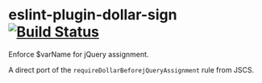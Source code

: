 # eslint-plugin-dollar-sign [![Build Status](https://travis-ci.org/erikdesjardins/eslint-plugin-dollar-sign.svg?branch=master)](https://travis-ci.org/erikdesjardins/eslint-plugin-dollar-sign)

Enforce $varName for jQuery assignment.

A direct port of the `requireDollarBeforejQueryAssignment` rule from JSCS.
